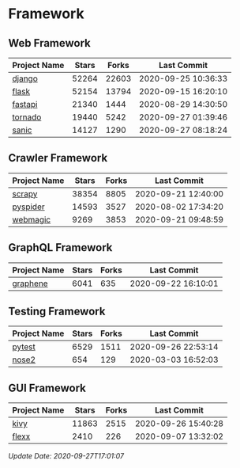 # Framework

## Web Framework

| Project Name | Stars | Forks | Last Commit |
| ------------ | ----- | ----- | ----------- |
| [django](https://github.com/django/django) | 52264 | 22603 | 2020-09-25 10:36:33 |
| [flask](https://github.com/pallets/flask) | 52154 | 13794 | 2020-09-15 16:20:10 |
| [fastapi](https://github.com/tiangolo/fastapi) | 21340 | 1444 | 2020-08-29 14:30:50 |
| [tornado](https://github.com/tornadoweb/tornado) | 19440 | 5242 | 2020-09-27 01:39:46 |
| [sanic](https://github.com/huge-success/sanic) | 14127 | 1290 | 2020-09-27 08:18:24 |

## Crawler Framework

| Project Name | Stars | Forks | Last Commit |
| ------------ | ----- | ----- | ----------- |
| [scrapy](https://github.com/scrapy/scrapy) | 38354 | 8805 | 2020-09-21 12:40:00 |
| [pyspider](https://github.com/binux/pyspider) | 14593 | 3527 | 2020-08-02 17:34:20 |
| [webmagic](https://github.com/code4craft/webmagic) | 9269 | 3853 | 2020-09-21 09:48:59 |

## GraphQL Framework

| Project Name | Stars | Forks | Last Commit |
| ------------ | ----- | ----- | ----------- |
| [graphene](https://github.com/graphql-python/graphene) | 6041 | 635 | 2020-09-22 16:10:01 |

## Testing Framework

| Project Name | Stars | Forks | Last Commit |
| ------------ | ----- | ----- | ----------- |
| [pytest](https://github.com/pytest-dev/pytest) | 6529 | 1511 | 2020-09-26 22:53:14 |
| [nose2](https://github.com/nose-devs/nose2) | 654 | 129 | 2020-03-03 16:52:03 |

## GUI Framework

| Project Name | Stars | Forks | Last Commit |
| ------------ | ----- | ----- | ----------- |
| [kivy](https://github.com/kivy/kivy) | 11863 | 2515 | 2020-09-26 15:40:28 |
| [flexx](https://github.com/flexxui/flexx) | 2410 | 226 | 2020-09-07 13:32:02 |

*Update Date: 2020-09-27T17:01:07*